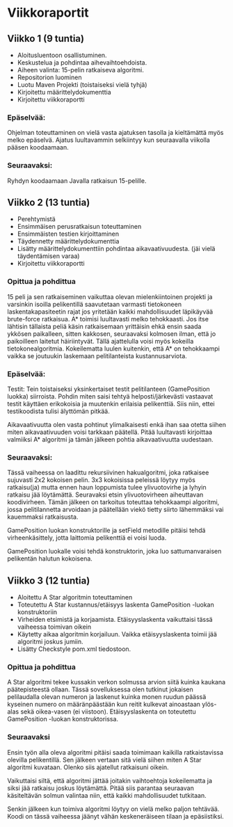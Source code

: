 # Viikkoraportit

## Viikko 1 (9 tuntia)
- Aloitusluentoon osallistuminen. 
- Keskustelua ja pohdintaa aihevaihtoehdoista. 
- Aiheen valinta: 15-pelin ratkaiseva algoritmi. 
- Repositorion luominen
- Luotu Maven Projekti (toistaiseksi vielä tyhjä)
- Kirjoitettu määrittelydokumenttia
- Kirjoitettu viikkoraportti

### Epäselvää: 
Ohjelman toteuttaminen on vielä vasta ajatuksen tasolla ja kieltämättä myös melko epäselvä. Ajatus luultavammin selkiintyy kun seuraavalla viikolla pääsen koodaamaan. 

### Seuraavaksi: 
Ryhdyn koodaamaan Javalla ratkaisun 15-pelille.

## Viikko 2 (13 tuntia)
- Perehtymistä
- Ensimmäisen perusratkaisun toteuttaminen
- Ensimmäisten testien kirjoittaminen
- Täydennetty määrittelydokumenttia
- Lisätty määrittelydokumenttiin pohdintaa aikavaativuudesta. (jäi vielä täydentämisen varaa)
- Kirjoitettu viikkoraportti

### Opittua ja pohdittua
15 peli ja sen ratkaiseminen vaikuttaa olevan mielenkiintoinen projekti ja varsinkin isoilla pelikentillä saavutetaan varmasti tietokoneen laskentakapasiteetin rajat jos yritetään kaikki mahdollisuudet läpikäyvää brute-force ratkaisua. A* toimisi luultavasti melko tehokkaasti. Jos itse lähtisin tällaista peliä käsin ratkaisemaan yrittäisin ehkä ensin saada ykkösen paikalleen, sitten kakkosen, seuraavaksi kolmosen ilman, että jo paikoilleen laitetut häiriintyvät. Tällä ajattelulla voisi myös kokeilla tietokonealgoritmia. Kokeilematta luulen kuitenkin, että A* on tehokkaampi vaikka se joutuukin laskemaan pelitilanteista kustannusarviota. 

### Epäselvää:
Testit: Tein toistaiseksi yksinkertaiset testit pelitilanteen (GamePosition luokka) siirroista. Pohdin miten saisi tehtyä helposti/järkevästi vastaavat testit käyttäen erikokoisia ja muutenkin erilaisia pelikenttiä. Siis niin, ettei testikoodista tulisi älyttömän pitkää.

Aikavaativuutta olen vasta pohtinut ylimalkaisesti enkä ihan saa otetta siihen miten aikavaativuuden voisi tarkkaan päätellä. Pitää luultavasti kirjoittaa valmiiksi A* algoritmi ja tämän jälkeen pohtia aikavaativuutta uudestaan. 

### Seuraavaksi: 
Tässä vaiheessa on laadittu rekursiivinen hakualgoritmi, joka ratkaisee sujuvasti 2x2 kokoisen pelin. 3x3 kokoisissa peleissä löytyy myös ratkaisu(ja) mutta ennen haun loppumista tulee ylivuotovirhe ja lyhyin ratkaisu jää löytämättä. Seuravaksi etsin ylivuotovirheen aiheuttavan koodivirheen. Tämän jälkeen on tarkoitus toteuttaa tehokkaampi algoritmi, jossa pelitilannetta arvoidaan ja päätellään viekö tietty siirto lähemmäksi vai kauemmaksi ratkaisusta.  

GamePosition luokan konstruktorille ja setField metodille pitäisi tehdä virheenkäsittely, jotta laittomia pelikenttiä ei voisi luoda. 

GamePosition luokalle voisi tehdä konstruktorin, joka luo sattumanvaraisen pelikentän halutun kokoisena. 

## Viikko 3 (12 tuntia)
- Aloitettu A Star algoritmin toteuttaminen
- Toteutettu A Star kustannus/etäisyys laskenta GamePosition -luokan konstruktoriin
- Virheiden etsimistä ja korjaamista. Etäisyyslaskenta vaikuttaisi tässä vaiheessa toimivan oikein
- Käytetty aikaa algoritmin korjailuun. Vaikka etäisyyslaskenta toimii jää algoritmi joskus jumiin.
- Lisätty Checkstyle pom.xml tiedostoon.

### Opittua ja pohdittua
A Star algoritmi tekee kussakin verkon solmussa arvion siitä kuinka kaukana päätepisteestä ollaan. Tässä sovelluksessa olen tutkinut jokaisen pelilaudalla olevan numeron ja laskenut kuinka monen ruudun päässä kyseinen numero on määränpäästään kun reitit kulkevat ainoastaan ylös-alas sekä oikea-vasen (ei viistoon). Etäisyyslaskenta on toteutettu GamePosition -luokan konstruktorissa.  

### Seuraavaksi
Ensin työn alla oleva algoritmi pitäisi saada toimimaan kaikilla ratkaistavissa olevilla pelikentillä. Sen jälkeen vertaan sitä vielä siihen miten A Star algoritmi kuvataan. Olenko siis ajatellut ratkaisuni oikein. 

Vaikuttaisi siltä, että algoritmi jättää joitakin vaihtoehtoja kokeilematta ja siksi jää ratkaisu joskus löytämättä. Pitää siis parantaa seuraavan käsiteltävän solmun valintaa niin, että kaikki mahdollisuudet tutkitaan.

Senkin jälkeen kun toimiva algoritmi löytyy on vielä melko paljon tehtävää. Koodi on tässä vaiheessa jäänyt vähän keskeneräiseen tilaan ja epäsiistiksi. 